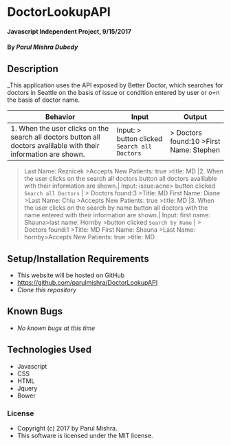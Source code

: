 # DoctorLookupAPI

#### Javascript Independent Project, 9/15/2017

#### By _Parul Mishra Dubedy_

## Description

_This application uses the API exposed by Better Doctor, which searches for doctors in Seattle on the basis of issue or condition entered by user or o=n the basis of doctor name.

| Behavior  | Input  | Output  |
|---|---|---|
|1.  When the user clicks on the search all doctors button all doctors avalilable with their information are shown.| Input: > button clicked `Search all Doctors` | > Doctors found:10 >First Name: Stephen
>Last Name: Reznicek >Accepts New Patients: true >title: MD
|2.  When the user clicks on the search all doctors button all doctors avalilable with their information are shown.| Input: issue:acne> button clicked `Search all Doctors` | > Doctors found:3 >Title: MD
>First Name: Diane >Last Name: Chiu >Accepts New Patients: true >title: MD
|3.  When the user clicks on the search by name button all doctors with the name entered with their information are shown.| Input: first name: Shauna>last name: Hornby >button clicked `Search by Name` | > Doctors found:1 >Title: MD
>First Name: Shauna >Last Name: hornby>Accepts New Patients: true >title: MD

## Setup/Installation Requirements

* This website will be hosted on GitHub
* https://github.com/parulmishra/DoctorLookupAPI
* _Clone this repository_

## Known Bugs

* _No known bugs at this time_

## Technologies Used

* Javascript
* CSS
* HTML
* Jquery
* Bower

### License

* Copyright (c) 2017 by Parul Mishra.
* This software is licensed under the MIT license.
